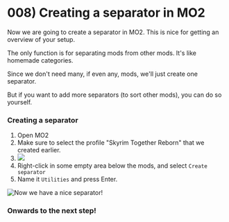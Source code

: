 # 008) Creating a separator in MO2

Now we are going to create a separator in MO2. This is nice for getting an overview of your setup.

The only function is for separating mods from other mods. It's like homemade categories.

Since we don't need many, if even any, mods, we'll just create one separator.

But if you want to add more separators (to sort other mods), you can do so yourself.

### Creating a separator

1. Open MO2
2. Make sure to select the profile "Skyrim Together Reborn" that we created earlier.
3. ![](https://shx.is/5BiQKJGiF.png)
4. Right-click in some empty area below the mods, and select `Create separator`
5. Name it `Utilities` and press Enter.

![Now we have a nice separator!](https://shx.is/5BiRamd9b.gif)

### Onwards to the next step!
